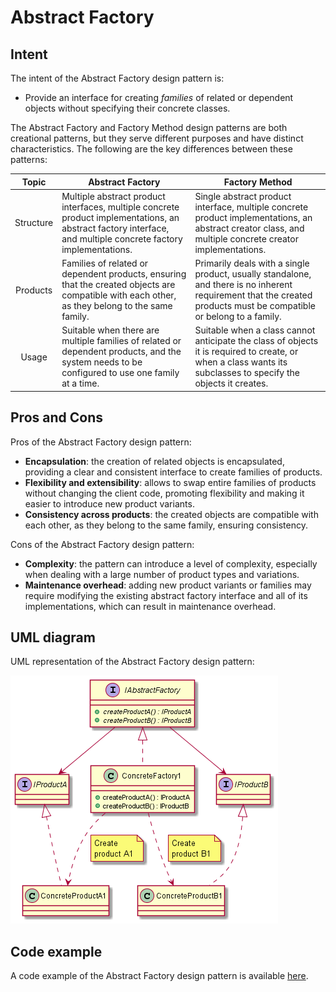 # Abstract Factory

## Intent

The intent of the Abstract Factory design pattern is:

- Provide an interface for creating *families* of related or dependent objects without specifying their concrete classes.

The Abstract Factory and Factory Method design patterns are both creational patterns, but they serve different purposes and have distinct characteristics. The following are the key differences between these patterns:

| Topic | Abstract Factory | Factory Method |
| :---: | --- | --- |
| Structure | Multiple abstract product interfaces, multiple concrete product implementations, an abstract factory interface, and multiple concrete factory implementations. | Single abstract product interface, multiple concrete product implementations, an abstract creator class, and multiple concrete creator implementations. |
| Products | Families of related or dependent products, ensuring that the created objects are compatible with each other, as they belong to the same family. | Primarily deals with a single product, usually standalone, and there is no inherent requirement that the created products must be compatible or belong to a family. |
| Usage | Suitable when there are multiple families of related or dependent products, and the system needs to be configured to use one family at a time. | Suitable when a class cannot anticipate the class of objects it is required to create, or when a class wants its subclasses to specify the objects it creates. |

## Pros and Cons

Pros of the Abstract Factory design pattern:

- **Encapsulation**: the creation of related objects is encapsulated, providing a clear and consistent interface to create families of products.
- **Flexibility and extensibility**: allows to swap entire families of products without changing the client code, promoting flexibility and making it easier to introduce new product variants.
- **Consistency across products**: the created objects are compatible with each other, as they belong to the same family, ensuring consistency.

Cons of the Abstract Factory design pattern:

- **Complexity**: the pattern can introduce a level of complexity, especially when dealing with a large number of product types and variations.
- **Maintenance overhead**: adding new product variants or families may require modifying the existing abstract factory interface and all of its implementations, which can result in maintenance overhead.

## UML diagram

UML representation of the Abstract Factory design pattern:

![](./assets/AbstractFactory_diagram.png)

## Code example

A code example of the Abstract Factory design pattern is available [here](./src/main.cpp).
